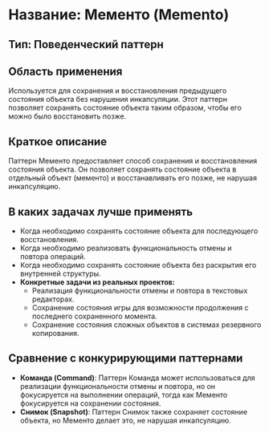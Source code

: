 # Название: Мементо (Memento)

## Тип: Поведенческий паттерн

## Область применения
Используется для сохранения и восстановления предыдущего состояния объекта без нарушения инкапсуляции. Этот паттерн 
позволяет сохранять состояние объекта таким образом, чтобы его можно было восстановить позже.

## Краткое описание
Паттерн Мементо предоставляет способ сохранения и восстановления состояния объекта. Он позволяет сохранять состояние 
объекта в отдельный объект (мементо) и восстанавливать его позже, не нарушая инкапсуляцию.

## В каких задачах лучше применять
- Когда необходимо сохранять состояние объекта для последующего восстановления.
- Когда необходимо реализовать функциональность отмены и повтора операций.
- Когда необходимо сохранять состояние объекта без раскрытия его внутренней структуры.
- **Конкретные задачи из реальных проектов:**
    - Реализация функциональности отмены и повтора в текстовых редакторах.
    - Сохранение состояния игры для возможности продолжения с последнего сохраненного момента.
    - Сохранение состояния сложных объектов в системах резервного копирования.

## Сравнение с конкурирующими паттернами
- **Команда (Command)**: Паттерн Команда может использоваться для реализации функциональности отмены и повтора, но он 
    фокусируется на выполнении операций, тогда как Мементо фокусируется на сохранении состояния.
- **Снимок (Snapshot)**: Паттерн Снимок также сохраняет состояние объекта, но Мементо делает это, не нарушая инкапсуляцию.
